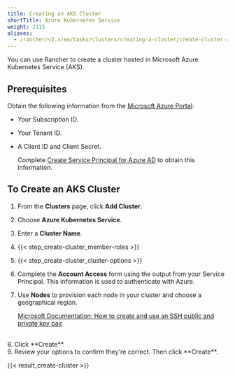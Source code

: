 ```yaml
---
title: Creating an AKS Cluster
shortTitle: Azure Kubernetes Service
weight: 2115
aliases:
  - /rancher/v2.x/en/tasks/clusters/creating-a-cluster/create-cluster-azure-container-service/
---
```


You can use Rancher to create a cluster hosted in Microsoft Azure Kubernetes Service (AKS).

## Prerequisites

Obtain the following information from the <a href='https://portal.azure.com' target='_blank'>Microsoft Azure Portal</a>:

- Your Subscription ID.
- Your Tenant ID.
- A Client ID and Client Secret.

	Complete <a href='https://docs.microsoft.com/en-us/azure/azure-stack/azure-stack-create-service-principals#create-service-principal-for-azure-ad' target='_blank'>Create Service Principal for Azure AD</a> to obtain this information.

## To Create an AKS Cluster

1. From the **Clusters** page, click **Add Cluster**.

2. Choose **Azure Kubernetes Service**.

3. Enter a **Cluster Name**.

4. {{< step_create-cluster_member-roles >}}

5. {{< step_create-cluster_cluster-options >}}

6. Complete the **Account Access** form using the output from your Service Principal. This information is used to authenticate with Azure.

7. Use **Nodes** to provision each node in your cluster and choose a geographical region.

	[Microsoft Documentation: How to create and use an SSH public and private key pair](https://docs.microsoft.com/en-us/azure/virtual-machines/linux/mac-create-ssh-keys)
<br/>
8. Click **Create**.
<br/>
9. Review your options to confirm they're correct. Then click **Create**.

{{< result_create-cluster >}}
